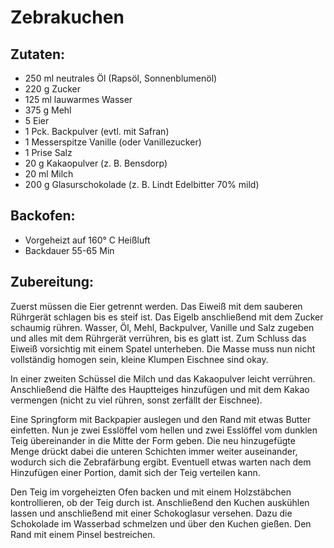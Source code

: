 Zebrakuchen
===========

Zutaten:
--------
 * 250&nbsp;ml neutrales Öl (Rapsöl, Sonnenblumenöl)
 * 220&nbsp;g Zucker
 * 125&nbsp;ml lauwarmes Wasser
 * 375&nbsp;g Mehl
 * 5&nbsp;Eier
 * 1&nbsp;Pck. Backpulver (evtl. mit Safran)
 * 1&nbsp;Messerspitze Vanille (oder Vanillezucker)
 * 1&nbsp;Prise Salz
 * 20&nbsp;g Kakaopulver (z. B. Bensdorp)
 * 20&nbsp;ml Milch
 * 200&nbsp;g Glasurschokolade (z. B. Lindt Edelbitter 70% mild)


Backofen:
-------
 * Vorgeheizt auf 160°&nbsp;C Heißluft
 * Backdauer 55-65&nbsp;Min

Zubereitung:
------------
Zuerst müssen die Eier getrennt werden.
Das Eiweiß mit dem sauberen Rührgerät schlagen bis es steif ist.
Das Eigelb anschließend mit dem Zucker schaumig rühren.
Wasser, Öl, Mehl, Backpulver, Vanille und Salz zugeben und alles mit dem Rührgerät verrühren, bis es glatt ist.
Zum Schluss das Eiweiß vorsichtig mit einem Spatel unterheben.
Die Masse muss nun nicht vollständig homogen sein, kleine Klumpen Eischnee sind okay.

In einer zweiten Schüssel die Milch und das Kakaopulver leicht verrühren.
Anschließend die Hälfte des Hauptteiges hinzufügen und mit dem Kakao vermengen (nicht zu viel rühren, sonst zerfällt der Eischnee).

Eine Springform mit Backpapier auslegen und den Rand mit etwas Butter einfetten.
Nun je zwei Esslöffel vom hellen und zwei Esslöffel vom dunklen Teig übereinander in die Mitte der Form geben.
Die neu hinzugefügte Menge drückt dabei die unteren Schichten immer weiter auseinander, wodurch sich die Zebrafärbung ergibt.
Eventuell etwas warten nach dem Hinzufügen einer Portion, damit sich der Teig verteilen kann.

Den Teig im vorgeheizten Ofen backen und mit einem Holzstäbchen kontrollieren, ob der Teig durch ist.
Anschließend den Kuchen auskühlen lassen und anschließend mit einer Schokoglasur versehen.
Dazu die Schokolade im Wasserbad schmelzen und über den Kuchen gießen.
Den Rand mit einem Pinsel bestreichen.
